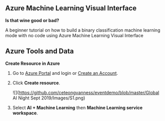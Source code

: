 ## **Azure Machine Learning Visual Interface**

**Is that wine good or bad?**

A beginner tutorial on how to build a binary classification machine learning mode with no code using Azure Machine Learning Visual Interface

## Azure Tools and Data

**Create Resource in Azure**

1. Go to [Azure Portal](https://portal.azure.com/) and login or [Create an Account](https://azure.microsoft.com/en-us/free/).

2. Click **Create resource**.

   ![](https://github.com/ceteongvanness/eventdemo/blob/master/Global AI Night Sept 2019/Images/S1.png)

3. Select **AI + Machine Learning** then **Machine Learning service workspace**.

